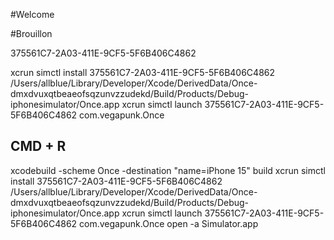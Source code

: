 #Welcome













#Brouillon

375561C7-2A03-411E-9CF5-5F6B406C4862

xcrun simctl install 375561C7-2A03-411E-9CF5-5F6B406C4862 /Users/allblue/Library/Developer/Xcode/DerivedData/Once-dmxdvuxqtbeaeofsqzunvzzudekd/Build/Products/Debug-iphonesimulator/Once.app
xcrun simctl launch 375561C7-2A03-411E-9CF5-5F6B406C4862 com.vegapunk.Once





## CMD + R
xcodebuild -scheme Once -destination "name=iPhone 15" build
xcrun simctl install 375561C7-2A03-411E-9CF5-5F6B406C4862 /Users/allblue/Library/Developer/Xcode/DerivedData/Once-dmxdvuxqtbeaeofsqzunvzzudekd/Build/Products/Debug-iphonesimulator/Once.app
xcrun simctl launch 375561C7-2A03-411E-9CF5-5F6B406C4862 com.vegapunk.Once
open -a Simulator.app
